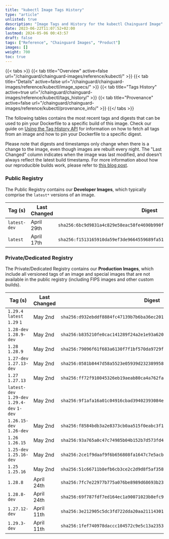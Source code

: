 ```yaml
---
title: "kubectl Image Tags History"
type: "article"
unlisted: true
description: "Image Tags and History for the kubectl Chainguard Image"
date: 2023-06-22T11:07:52+02:00
lastmod: 2024-05-06 00:43:57
draft: false
tags: ["Reference", "Chainguard Images", "Product"]
images: []
weight: 700
toc: true
---
```


{{< tabs >}}
{{< tab title="Overview" active=false url="/chainguard/chainguard-images/reference/kubectl/" >}}
{{< tab title="Details" active=false url="/chainguard/chainguard-images/reference/kubectl/image_specs/" >}}
{{< tab title="Tags History" active=true url="/chainguard/chainguard-images/reference/kubectl/tags_history/" >}}
{{< tab title="Provenance" active=false url="/chainguard/chainguard-images/reference/kubectl/provenance_info/" >}}
{{</ tabs >}}

The following tables contains the most recent tags and digests that can be used to pin your Dockerfile to a specific build of this image. Check our guide on [Using the Tag History API](/chainguard/chainguard-images/using-the-tag-history-api/) for information on how to fetch all tags from an image and how to pin your Dockerfile to a specific digest.

Please note that digests and timestamps only change when there is a change to the image, even though images are rebuilt every night. The "Last Changed" column indicates when the image was last modified, and doesn't always reflect the latest build timestamp. For more information about how our reproducible builds work, please refer to [this blog post](https://www.chainguard.dev/unchained/reproducing-chainguards-reproducible-image-builds).

### Public Registry
The Public Registry contains our **Developer Images**, which typically comprise the `latest*` versions of an image.

| Tag (s)       | Last Changed | Digest                                                                    |
|---------------|--------------|---------------------------------------------------------------------------|
|  `latest-dev` | April 29th   | `sha256:6bc9d9831a4c829e58eac58fe4690b990fae837ac1f30c2378984cbc89b64c10` |
|  `latest`     | April 17th   | `sha256:f1513165910da59ef3de9664559689fa51df43996b00a9dfa9facb5fcfc771cc` |


### Private/Dedicated Registry
The Private/Dedicated Registry contains our **Production Images**, which include all versioned tags of an image and special images that are not available in the public registry (including FIPS images and other custom builds).

| Tag (s)                                       | Last Changed | Digest                                                                    |
|-----------------------------------------------|--------------|---------------------------------------------------------------------------|
|  `1.29.4` `latest` `1.29` `1`                 | May 2nd      | `sha256:d932ebddf8884fc47139b7b6ba36ec2018d94322adf804e07dc75b80f1ec427c` |
|  `1.28-dev` `1.28.9-dev`                      | May 2nd      | `sha256:b835210fe0cac141289f24a2e1e93a620b4203444262b8721d21704cdd5a610b` |
|  `1.28` `1.28.9`                              | May 2nd      | `sha256:79096f61f683a6130f7f1bf570da9729f60e6da3e2f53329604f2ed476dbcbb2` |
|  `1.27-dev` `1.27.13-dev`                     | May 2nd      | `sha256:0581b8447d58a5523e05939d232389958c48132a92a635ca87d1c8aa8fa40c03` |
|  `1.27` `1.27.13`                             | May 2nd      | `sha256:ff72f910045326eb19aeab80ca4a762fa9f775f3d783f5124afbc3189156b72b` |
|  `latest-dev` `1.29-dev` `1.29.4-dev` `1-dev` | May 2nd      | `sha256:9f1afa16a01c04916cbad39402393084e7c6a8c398f3d45f402d44dd75b0511a` |
|  `1.26.15-dev` `1.26-dev`                     | May 2nd      | `sha256:f8584bdb3a2e8373cb0aa515f0eabc3f1d8392bb32d427c4b657eb720334fbe5` |
|  `1.26` `1.26.15`                             | May 2nd      | `sha256:93a765a0c47c74985b04b152b7d573fd43252dc4e9f4f451ed62f5fffd5bd6b8` |
|  `1.25-dev` `1.25.16-dev`                     | May 2nd      | `sha256:2ce1f9daaf9f6b656808fa1647c7e5acb5418fc583689b4d9d89871aabf9c856` |
|  `1.25` `1.25.16`                             | May 2nd      | `sha256:51c66711b8efb6cb3ce2c2d9d8f5af35899e25636c3a98a82da98a102184b183` |
|  `1.28.8`                                     | April 24th   | `sha256:7fc7e22977b775a076be8989d68693b23780c5550ba13287f09cf31e628a86ba` |
|  `1.28.8-dev`                                 | April 24th   | `sha256:69f787fdf7ed164ec1a90071023b8efc952cd0e470b3188207c97ca7b52e02a7` |
|  `1.27.12-dev`                                | April 11th   | `sha256:3e212905c5dc3fd722dda20aa21114301fda5da6c3b00db5e8caa6f6bc153ea1` |
|  `1.29.3-dev`                                 | April 11th   | `sha256:1fef740978daccc104572c9e5c13a2353d0085a56f11ba560c422cea667e5796` |

